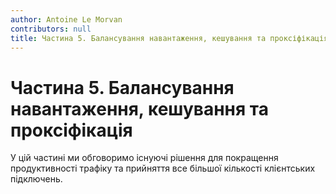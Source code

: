 ```yaml
---
author: Antoine Le Morvan
contributors: null
title: Частина 5. Балансування навантаження, кешування та проксіфікація
---
```


# Частина 5. Балансування навантаження, кешування та проксіфікація

У цій частині ми обговоримо існуючі рішення для покращення продуктивності трафіку та прийняття все більшої кількості клієнтських підключень.
